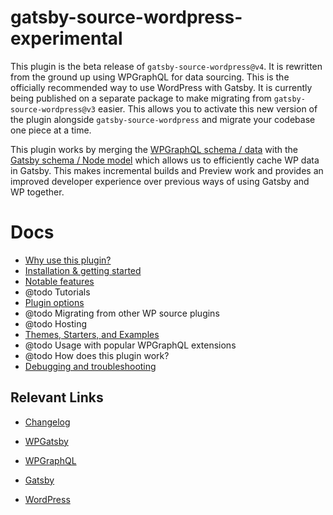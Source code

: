 # gatsby-source-wordpress-experimental

This plugin is the beta release of `gatsby-source-wordpress@v4`. It is rewritten from the ground up using WPGraphQL for data sourcing.
This is the officially recommended way to use WordPress with Gatsby. It is currently being published on a separate package to make migrating from `gatsby-source-wordpress@v3` easier. This allows you to activate this new version of the plugin alongside `gatsby-source-wordpress` and migrate your codebase one piece at a time.

This plugin works by merging the [WPGraphQL schema / data](https://docs.wpgraphql.com/guides/about-wpgraphql/) with the [Gatsby schema / Node model](https://www.gatsbyjs.org/docs/node-model/) which allows us to efficiently cache WP data in Gatsby. This makes incremental builds and Preview work and provides an improved developer experience over previous ways of using Gatsby and WP together.



# Docs

- [Why use this plugin?](./docs/why-use-this-plugin.md)
- [Installation & getting started](./docs/getting-started.md)
- [Notable features](./docs/features.md)
- @todo Tutorials
- [Plugin options](./docs/plugin-options.md)
- @todo Migrating from other WP source plugins
- @todo Hosting
- [Themes, Starters, and Examples](./docs/themes-starters-examples.md)
- @todo Usage with popular WPGraphQL extensions
- @todo How does this plugin work?
- [Debugging and troubleshooting](./docs/debugging-and-troubleshooting.md)

## Relevant Links

- [Changelog](./CHANGELOG.md)

- [WPGatsby](https://github.com/gatsbyjs/wp-gatsby)

- [WPGraphQL](https://github.com/wp-graphql/wp-graphql)

- [Gatsby](https://www.gatsbyjs.org/)

- [WordPress](https://wordpress.org/)

  

